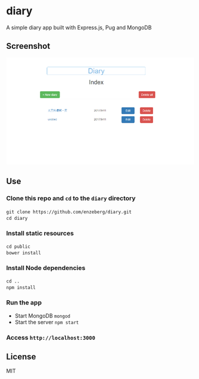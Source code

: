 # diary
A simple diary app built with Express.js, Pug and MongoDB

## Screenshot
<img src="./screenshots/diary_index.png">

## Use
### Clone this repo and `cd` to the `diary` directory
`git clone https://github.com/enzeberg/diary.git`
<br>
`cd diary`
### Install static resources
`cd public`
<br>
`bower install`
### Install Node dependencies
`cd ..`
<br>
`npm install`
### Run the app
- Start MongoDB
`mongod`
- Start the server
`npm start`
### Access `http://localhost:3000`

## License
MIT

